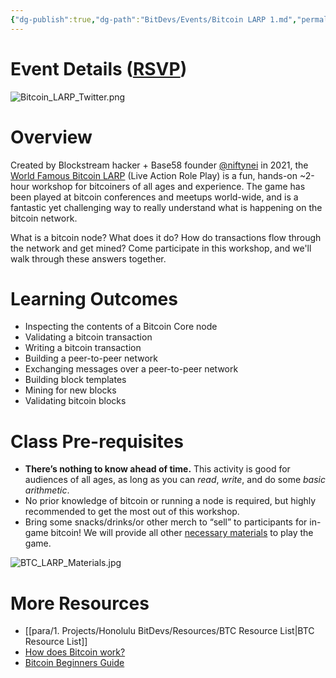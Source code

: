 ```yaml
---
{"dg-publish":true,"dg-path":"BitDevs/Events/Bitcoin LARP 1.md","permalink":"/bit-devs/events/bitcoin-larp-1/","title":"Bitcoin LARP 1","tags":["bitcoin","resource","workshop"],"noteIcon":"3","created":"2024-05-26T13:02:49.288-10:00","updated":"2024-05-31T14:21:35.020-10:00"}
---
```




# Event Details ([RSVP](https://www.meetup.com/honolulu-bitdevs/events/301250362/))

![Bitcoin_LARP_Twitter.png](/img/user/para/artifacts/Bitcoin_LARP_Twitter.png)

# Overview 

Created by Blockstream hacker + Base58 founder [@niftynei](https://x.com/niftynei) in 2021, the [World Famous Bitcoin LARP](https://www.base58.info/classes/larp) (Live Action Role Play) is a fun, hands-on ~2-hour workshop for bitcoiners of all ages and experience. The game has been played at bitcoin conferences and meetups world-wide, and is a fantastic yet challenging way to really understand what is happening on the bitcoin network.

What is a bitcoin node? What does it do? How do transactions flow through the network and get mined?  Come participate in this workshop, and we'll walk through these answers together.

# Learning Outcomes

- Inspecting the contents of a Bitcoin Core node  
- Validating a bitcoin transaction  
- Writing a bitcoin transaction  
- Building a peer-to-peer network  
- Exchanging messages over a peer-to-peer network  
- Building block templates  
- Mining for new blocks  
- Validating bitcoin blocks

# Class Pre-requisites

- **There’s nothing to know ahead of time.** This activity is good for audiences of all ages, as long as you can _read_, _write_, and do some _basic arithmetic_.
- No prior knowledge of bitcoin or running a node is required, but highly recommended to get the most out of this workshop.
- Bring some snacks/drinks/or other merch to “sell” to participants for in-game bitcoin! We will provide all other [necessary materials](https://github.com/base58btc/LARP/blob/main/BOM.md) to play the game.

![BTC_LARP_Materials.jpg](/img/user/para/artifacts/BTC_LARP_Materials.jpg)

# More Resources
- [[para/1. Projects/Honolulu BitDevs/Resources/BTC Resource List\|BTC Resource List]]
- [How does Bitcoin work?](https://bitcoin.org/en/how-it-works)
- [Bitcoin Beginners Guide](https://learnmeabitcoin.com/beginners/)
